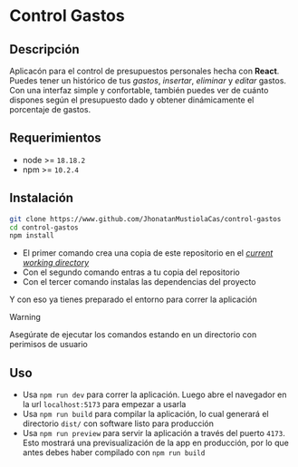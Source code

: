 # Control Gastos

## Descripción

Aplicacón para el control de presupuestos personales hecha con **React**. Puedes tener un histórico de tus *gastos*, *insertar*, *eliminar* y *editar* gastos. Con una interfaz simple y confortable, también puedes ver de cuánto dispones según el presupuesto dado y obtener dinámicamente el porcentaje de gastos.

## Requerimientos

+ node >= `18.18.2`
+ npm  >= `10.2.4`

## Instalación

```bash
git clone https://www.github.com/JhonatanMustiolaCas/control-gastos
cd control-gastos
npm install
```

+ El primer comando crea una copia de este repositorio en el [*current working directory*](https://es.wikipedia.org/wiki/Directorio_de_trabajo)
+ Con el segundo comando entras a tu copia del repositorio
+ Con el tercer comando instalas las dependencias del proyecto

Y con eso ya tienes preparado el entorno para correr la aplicación

>[!WARNING]
> Asegúrate de ejecutar los comandos estando en un directorio con perimisos de usuario

## Uso

+ Usa `npm run dev` para correr la aplicación. Luego abre el navegador en la url `localhost:5173` para empezar a usarla
+ Usa `npm run build` para compilar la aplicación, lo cual generará el directorio `dist/` con software listo para producción
+ Usa `npm run preview` para servir la aplicación a través del puerto `4173`. Esto mostrará una previsualización de la app en producción, por lo que antes debes haber compilado con `npm run build`
